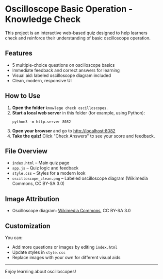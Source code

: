 # Oscilloscope Basic Operation - Knowledge Check

This project is an interactive web-based quiz designed to help learners check and reinforce their understanding of basic oscilloscope operation.

## Features
- 5 multiple-choice questions on oscilloscope basics
- Immediate feedback and correct answers for learning
- Visual aid: labeled oscilloscope diagram included
- Clean, modern, responsive UI

## How to Use
1. **Open the folder** `knowlege check oscilloscopes`.
2. **Start a local web server** in this folder (for example, using Python):
   ```
   python3 -m http.server 8082
   ```
3. **Open your browser** and go to [http://localhost:8082](http://localhost:8082)
4. **Take the quiz!** Click "Check Answers" to see your score and feedback.

## File Overview
- `index.html` – Main quiz page
- `app.js` – Quiz logic and feedback
- `style.css` – Styles for a modern look
- `oscilloscope_clean.png` – Labeled oscilloscope diagram (Wikimedia Commons, CC BY-SA 3.0)

## Image Attribution
- Oscilloscope diagram: [Wikimedia Commons](https://en.wikipedia.org/wiki/File:Oscilloscope_Clean.svg), CC BY-SA 3.0

## Customization
You can:
- Add more questions or images by editing `index.html`
- Update styles in `style.css`
- Replace images with your own for different visual aids

---

Enjoy learning about oscilloscopes!
